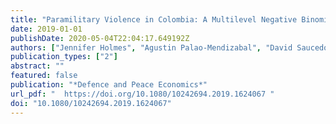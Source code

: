 ```yaml
---
title: "Paramilitary Violence in Colombia: A Multilevel Negative Binomial Analysis"
date: 2019-01-01
publishDate: 2020-05-04T22:04:17.649192Z
authors: ["Jennifer Holmes", "Agustin Palao-Mendizabal", "David Saucedo De La Fuente", "Mercedez Callenes", "Álvaro Cárdenas"]
publication_types: ["2"]
abstract: ""
featured: false
publication: "*Defence and Peace Economics*"
url_pdf: "  https://doi.org/10.1080/10242694.2019.1624067 "
doi: "10.1080/10242694.2019.1624067"
---
```


